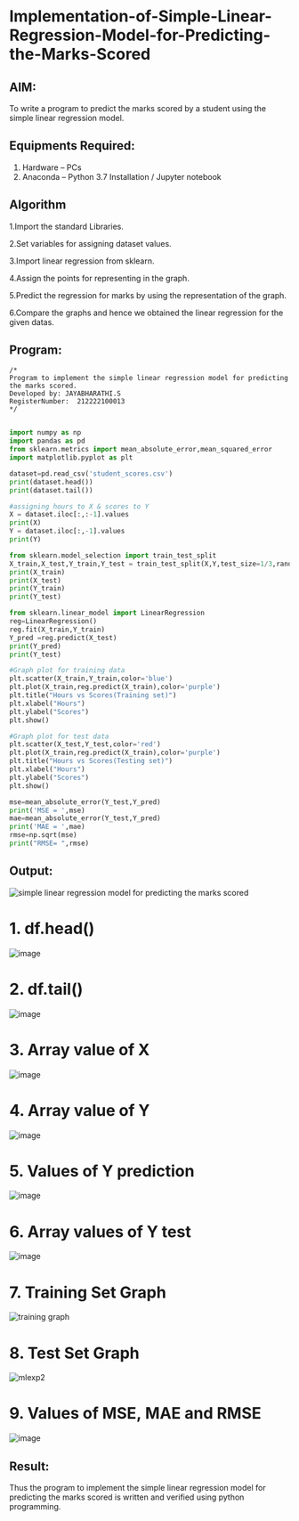 # Implementation-of-Simple-Linear-Regression-Model-for-Predicting-the-Marks-Scored

## AIM:
To write a program to predict the marks scored by a student using the simple linear regression model.

## Equipments Required:
1. Hardware – PCs
2. Anaconda – Python 3.7 Installation / Jupyter notebook

## Algorithm

1.Import the standard Libraries.

2.Set variables for assigning dataset values.

3.Import linear regression from sklearn.

4.Assign the points for representing in the graph.

5.Predict the regression for marks by using the representation of the graph.

6.Compare the graphs and hence we obtained the linear regression for the given datas.

## Program:
```
/*
Program to implement the simple linear regression model for predicting the marks scored.
Developed by: JAYABHARATHI.S
RegisterNumber:  212222100013
*/
```
```python

import numpy as np
import pandas as pd
from sklearn.metrics import mean_absolute_error,mean_squared_error
import matplotlib.pyplot as plt

dataset=pd.read_csv('student_scores.csv')
print(dataset.head())
print(dataset.tail())

#assigning hours to X & scores to Y
X = dataset.iloc[:,:-1].values
print(X)
Y = dataset.iloc[:,-1].values
print(Y)

from sklearn.model_selection import train_test_split
X_train,X_test,Y_train,Y_test = train_test_split(X,Y,test_size=1/3,random_state=0)
print(X_train)
print(X_test)
print(Y_train)
print(Y_test)

from sklearn.linear_model import LinearRegression
reg=LinearRegression()
reg.fit(X_train,Y_train)
Y_pred =reg.predict(X_test)
print(Y_pred)
print(Y_test)

#Graph plot for training data
plt.scatter(X_train,Y_train,color='blue')
plt.plot(X_train,reg.predict(X_train),color='purple')
plt.title("Hours vs Scores(Training set)")
plt.xlabel("Hours")
plt.ylabel("Scores")
plt.show()

#Graph plot for test data
plt.scatter(X_test,Y_test,color='red')
plt.plot(X_train,reg.predict(X_train),color='purple')
plt.title("Hours vs Scores(Testing set)")
plt.xlabel("Hours")
plt.ylabel("Scores")
plt.show()

mse=mean_absolute_error(Y_test,Y_pred)
print('MSE = ',mse)
mae=mean_absolute_error(Y_test,Y_pred)
print('MAE = ',mae)
rmse=np.sqrt(mse)
print("RMSE= ",rmse)

```

## Output:
![simple linear regression model for predicting the marks scored](sam.png)

 # 1. df.head()
 ![image](https://github.com/Jayabharathi3/Implementation-of-Simple-Linear-Regression-Model-for-Predicting-the-Marks-Scored/assets/120367796/26c4bfb0-0e5b-49e1-87fd-6b754027ddab)

 
 # 2. df.tail()
 ![image](https://github.com/Jayabharathi3/Implementation-of-Simple-Linear-Regression-Model-for-Predicting-the-Marks-Scored/assets/120367796/18485cf5-edeb-47aa-8681-89519d735c72)

    
 # 3. Array value of X

 ![image](https://github.com/Jayabharathi3/Implementation-of-Simple-Linear-Regression-Model-for-Predicting-the-Marks-Scored/assets/120367796/8f8b89cc-7dc2-4c94-89a9-c7a1ef2e8313)


 # 4. Array value of Y

![image](https://github.com/Jayabharathi3/Implementation-of-Simple-Linear-Regression-Model-for-Predicting-the-Marks-Scored/assets/120367796/670cdc76-9c84-4ef9-a007-7a823beb9803)

 
 # 5. Values of Y prediction

![image](https://github.com/Jayabharathi3/Implementation-of-Simple-Linear-Regression-Model-for-Predicting-the-Marks-Scored/assets/120367796/fe13973c-2bd5-48c4-947b-df3be00b2e0c)

 
 # 6. Array values of Y test
 
![image](https://github.com/Jayabharathi3/Implementation-of-Simple-Linear-Regression-Model-for-Predicting-the-Marks-Scored/assets/120367796/36c77ddd-5696-4a18-9928-05c54c294b0e)

 
 # 7. Training Set Graph
 
![training graph](https://github.com/Jayabharathi3/Implementation-of-Simple-Linear-Regression-Model-for-Predicting-the-Marks-Scored/assets/120367796/d98b6194-0129-447f-8868-7bbf22a804bf)

 
 # 8. Test Set Graph

![mlexp2](https://github.com/Jayabharathi3/Implementation-of-Simple-Linear-Regression-Model-for-Predicting-the-Marks-Scored/assets/120367796/1992bf3e-c215-4719-a7b5-2f0ab2fc1d5a)

 
 # 9. Values of MSE, MAE and RMSE

 ![image](https://github.com/Jayabharathi3/Implementation-of-Simple-Linear-Regression-Model-for-Predicting-the-Marks-Scored/assets/120367796/5b8148b6-f7fb-4385-a5ee-06088509e8dd)




## Result:
Thus the program to implement the simple linear regression model for predicting the marks scored is written and verified using python programming.
